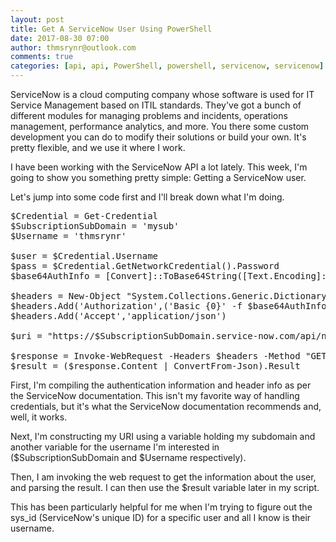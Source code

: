 ```yaml
---
layout: post
title: Get A ServiceNow User Using PowerShell
date: 2017-08-30 07:00
author: thmsrynr@outlook.com
comments: true
categories: [api, api, PowerShell, powershell, servicenow, servicenow]
---
```

ServiceNow is a cloud computing company whose software is used for IT Service Management based on ITIL standards. They've got a bunch of different modules for managing problems and incidents, operations management, performance analytics, and more. You there some custom development you can do to modify their solutions or build your own. It's pretty flexible, and we use it where I work.

I have been working with the ServiceNow API a lot lately. This week, I'm going to show you something pretty simple: Getting a ServiceNow user.

Let's jump into some code first and I'll break down what I'm doing.

<strong><!--more--></strong>

<pre class="lang:ps decode:true  ">$Credential = Get-Credential
$SubscriptionSubDomain = 'mysub'
$Username = 'thmsrynr'

$user = $Credential.Username
$pass = $Credential.GetNetworkCredential().Password
$base64AuthInfo = [Convert]::ToBase64String([Text.Encoding]::ASCII.GetBytes(("{0}:{1}" -f $user, $pass)))

$headers = New-Object "System.Collections.Generic.Dictionary[[String],[String]]"
$headers.Add('Authorization',('Basic {0}' -f $base64AuthInfo))
$headers.Add('Accept','application/json')

$uri = "https://$SubscriptionSubDomain.service-now.com/api/now/v1/table/sys_user?sysparm_query=user_name=$Username"

$response = Invoke-WebRequest -Headers $headers -Method "GET" -Uri $uri 
$result = ($response.Content | ConvertFrom-Json).Result</pre>

First, I'm compiling the authentication information and header info as per the ServiceNow documentation. This isn't my favorite way of handling credentials, but it's what the ServiceNow documentation recommends and, well, it works.

Next, I'm constructing my URI using a variable holding my subdomain and another variable for the username I'm interested in ($SubscriptionSubDomain and $Username respectively).

Then, I am invoking the web request to get the information about the user, and parsing the result. I can then use the $result variable later in my script.

This has been particularly helpful for me when I'm trying to figure out the sys_id (ServiceNow's unique ID) for a specific user and all I know is their username.

